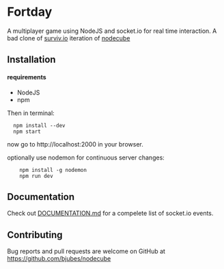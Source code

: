# Fortday
A multiplayer game using NodeJS and socket.io for real time interaction.
A bad clone of [surviv.io](http://surviv.io/)
iteration of [nodecube](https://github.com/bjubes/nodecube)

## Installation
 #### requirements
  * NodeJS
  * npm

  Then in terminal:
  ```
    npm install --dev
    npm start
```
now go to http://localhost:2000 in your browser.

optionally use nodemon for continuous server changes:
```
    npm install -g nodemon
    npm run dev
```


## Documentation
Check out [DOCUMENTATION.md](https://github.com/bjubes/nodecube/blob/master/DOCUMENTATION.MD) for a compelete list of socket.io events.

## Contributing
Bug reports and pull requests are welcome on GitHub at https://github.com/bjubes/nodecube
